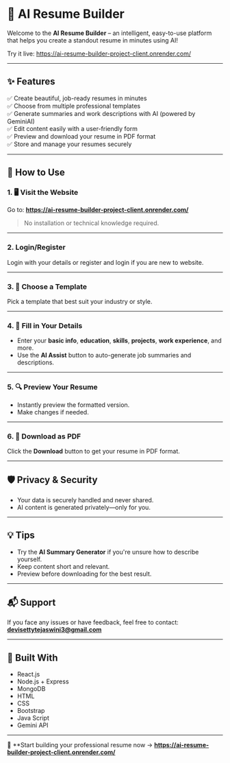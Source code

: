 # 🧠 AI Resume Builder

Welcome to the **AI Resume Builder** – an intelligent, easy-to-use platform that helps you create a standout resume in minutes using AI!

Try it live: https://ai-resume-builder-project-client.onrender.com/

---

## ✨ Features

✅ Create beautiful, job-ready resumes in minutes  
✅ Choose from multiple professional templates  
✅ Generate summaries and work descriptions with AI (powered by GeminiAI)  
✅ Edit content easily with a user-friendly form  
✅ Preview and download your resume in PDF format  
✅ Store and manage your resumes securely  

---

## 🚀 How to Use

### 1. 🖥️ Visit the Website

Go to: **https://ai-resume-builder-project-client.onrender.com/**

> No installation or technical knowledge required.

---

### 2. Login/Register

Login with your details or register and login if you are new to website.

---

### 3. 🎨 Choose a Template

Pick a template that best suit your industry or style.

---

### 4. 📝 Fill in Your Details

- Enter your **basic info**, **education**, **skills**, **projects**, **work experience**, and more.
- Use the **AI Assist** button to auto-generate job summaries and descriptions.

---

### 5. 🔍 Preview Your Resume

- Instantly preview the formatted version.
- Make changes if needed.

---

### 6. 📄 Download as PDF

Click the **Download** button to get your resume in PDF format.

---

## 🛡️ Privacy & Security

- Your data is securely handled and never shared.
- AI content is generated privately—only for you.

---

## 💡 Tips

- Try the **AI Summary Generator** if you're unsure how to describe yourself.
- Keep content short and relevant.
- Preview before downloading for the best result.

---

## 📬 Support

If you face any issues or have feedback, feel free to contact: **devisettytejaswini3@gmail.com**

---

## 🙌 Built With

- React.js
- Node.js + Express
- MongoDB
- HTML
- CSS
- Bootstrap
- Java Script
- Gemini API

---

🔗 **Start building your professional resume now → **https://ai-resume-builder-project-client.onrender.com/**

